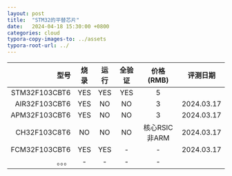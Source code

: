 ```yaml
---
layout: post
title:  "STM32的平替芯片"
date:   2024-04-18 15:30:00 +0800
categories: cloud
typora-copy-images-to: ../assets
typora-root-url: ../
---
```


| 型号 | 烧录 | 运行 | 全验证 | 价格(RMB) | 评测日期 |
| ---: | :----: | :----: | :----: | :----: | :----: |
|  STM32F103CBT6  | YES | YES | YES | 5 |
|  AIR32F103CBT6  | YES | NO  | NO  | 3 | 2024.03.17 |
|  APM32F103CBT6  | YES | NO  | NO  | 3 | 2024.03.17 |
|  CH32F103C8T6   | NO  | NO  | NO  | 核心RSIC非ARM | 2024.03.17 |
|  FCM32F103CBT6  | YES | YES | -   | - | 2024.03.17 |
|  。。。  | - | - | - | - |

